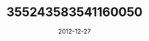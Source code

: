 ---
title: "355243583541160050"
image: "2012-12-27 11.32.36 355243583541160050_46248401"
date: "2012-12-27"
type: "photo"
---